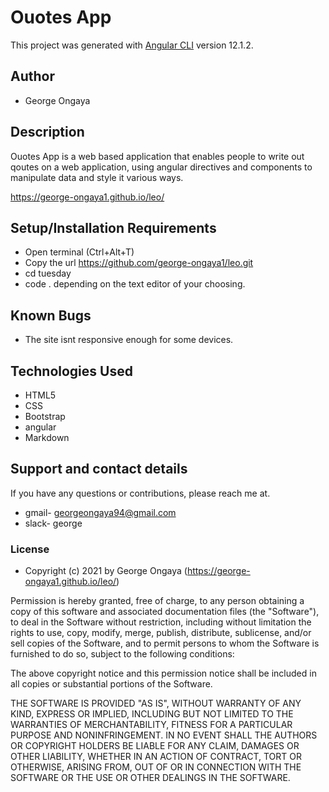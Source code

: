 # Ouotes App

This project was generated with [Angular CLI](https://github.com/angular/angular-cli) version 12.1.2.

## Author 

 - George Ongaya
 
## Description

 Ouotes App is a web based application that enables people to write out qoutes on a web application,
 using angular directives and components to manipulate data and style it various ways.

https://george-ongaya1.github.io/leo/

## Setup/Installation Requirements

- Open terminal (Ctrl+Alt+T)
- Copy the url https://github.com/george-ongaya1/leo.git
- cd tuesday
- code . depending on the text editor of your choosing.

## Known Bugs
- The site isnt responsive enough for some devices.

## Technologies Used
- HTML5
- CSS
- Bootstrap
- angular
- Markdown

## Support and contact details

If you have any questions or contributions, please reach me at.

- gmail- georgeongaya94@gmail.com
- slack- george

### License

- Copyright (c) 2021 by George Ongaya (https://george-ongaya1.github.io/leo/)

Permission is hereby granted, free of charge, to any person obtaining a copy
of this software and associated documentation files (the "Software"), to deal
in the Software without restriction, including without limitation the rights
to use, copy, modify, merge, publish, distribute, sublicense, and/or sell
copies of the Software, and to permit persons to whom the Software is
furnished to do so, subject to the following conditions:

The above copyright notice and this permission notice shall be included in all
copies or substantial portions of the Software.

THE SOFTWARE IS PROVIDED "AS IS", WITHOUT WARRANTY OF ANY KIND, EXPRESS OR
IMPLIED, INCLUDING BUT NOT LIMITED TO THE WARRANTIES OF MERCHANTABILITY,
FITNESS FOR A PARTICULAR PURPOSE AND NONINFRINGEMENT. IN NO EVENT SHALL THE
AUTHORS OR COPYRIGHT HOLDERS BE LIABLE FOR ANY CLAIM, DAMAGES OR OTHER
LIABILITY, WHETHER IN AN ACTION OF CONTRACT, TORT OR OTHERWISE, ARISING FROM,
OUT OF OR IN CONNECTION WITH THE SOFTWARE OR THE USE OR OTHER DEALINGS IN THE
SOFTWARE.
